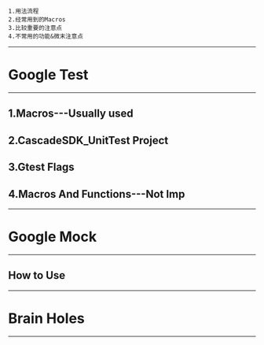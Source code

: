    
	1.用法流程
	2.经常用到的Macros 
	3.比较重要的注意点
	4.不常用的功能&微末注意点

----------

# Google Test #

----------

## 1.Macros---Usually used ##

## 2.CascadeSDK_UnitTest Project ##

## 3.Gtest Flags ##

## 4.Macros And Functions---Not Imp ##

----------

# Google Mock #

----------

## How to Use ##

----------

# Brain Holes #

----------

